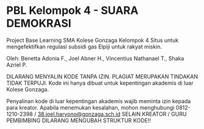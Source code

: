 # PBL Kelompok 4 - SUARA DEMOKRASI
Project Base Learning SMA Kolese Gonzaga Kelompok 4
Situs untuk mengefektifkan regulasi subsidi gas Elpiji untuk rakyat miskin.

Oleh:
Benetta Adonia F., Joel Abner H., Vincentius Nathanael T., Shaka Azriel P.

DILARANG MENYALIN KODE TANPA IZIN. PLAGIAT MERUPAKAN TINDAKAN TIDAK TERPUJI.
Kode ini hanya dibuat untuk kepentingan akademis di luar Kolese Gonzaga.

Penyalinan kode di luar kepentingan akademis wajib meminta izin kepada para kreator.
Apabila menemukan kesalahan, mohon menghubungi 0812-1210-2398 / 38.joel.haryono@gonzaga.sch.id
SELAIN KREATOR / GURU PEMBIMBING DILARANG MENGUBAH STRUKTUR KODE!!
